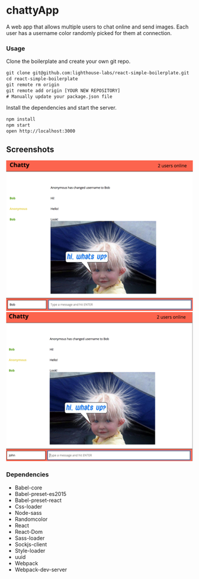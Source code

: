 chattyApp
=====================

A web app that allows multiple users to chat online and send images.
Each user has a username color randomly picked for them at connection.

### Usage

Clone the boilerplate and create your own git repo.

```
git clone git@github.com:lighthouse-labs/react-simple-boilerplate.git
cd react-simple-boilerplate
git remote rm origin
git remote add origin [YOUR NEW REPOSITORY]
# Manually update your package.json file
```

Install the dependencies and start the server.

```
npm install
npm start
open http://localhost:3000
```


## Screenshots

![Screenshot - Bob's window](Docs/Screenshot-Bobs-window.jpg)
![Screenshot - John's window](Docs/Screenshot-Johns-window.jpg)

### Dependencies

* Babel-core
* Babel-preset-es2015
* Babel-preset-react
* Css-loader
* Node-sass
* Randomcolor
* React
* React-Dom
* Sass-loader
* Sockjs-client
* Style-loader
* uuid
* Webpack
* Webpack-dev-server
